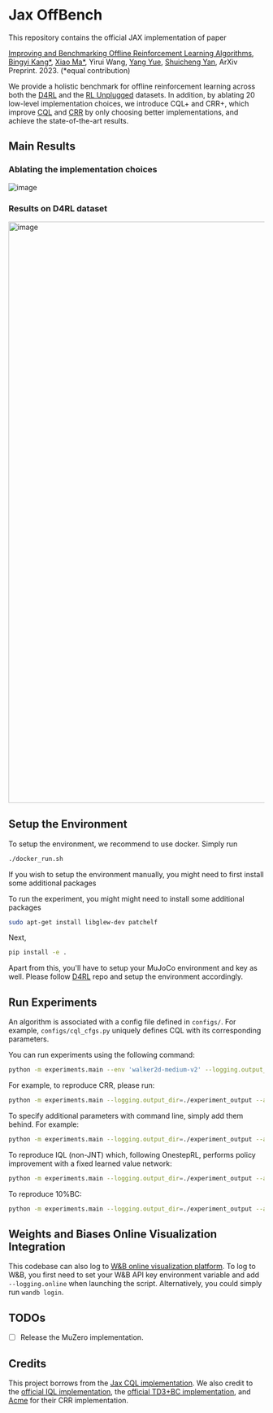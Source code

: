# Jax OffBench

This repository contains the official JAX implementation of paper

[Improving and Benchmarking Offline Reinforcement Learning Algorithms](), [Bingyi Kang*](), [Xiao Ma*](), Yirui Wang, [Yang Yue](), [Shuicheng Yan](), ArXiv Preprint. 2023. (*equal contribution)

We provide a holistic benchmark for offline reinforcement learning across both the [D4RL](https://github.com/Farama-Foundation/D4RL) and the [RL Unplugged](https://github.com/deepmind/deepmind-research/tree/master/rl_unplugged) datasets. In addition, by ablating 20 low-level implementation choices, we introduce CQL+ and CRR+, which improve [CQL](https://arxiv.org/abs/2006.04779) and [CRR](https://arxiv.org/abs/2006.15134) by only choosing better implementations, and achieve the state-of-the-art results.

## Main Results

### Ablating the implementation choices
![image](https://github.com/sail-sg/offbench/assets/17567744/2f51faa4-cce7-4bc0-8f45-877084d70adb)


### Results on D4RL dataset
<img width="1144" alt="image" src="https://user-images.githubusercontent.com/17567744/224491030-ae50f00d-fc3c-4cef-aac3-94789f5057c1.png">

## Setup the Environment

To setup the environment, we recommend to use docker. Simply run
```bash
./docker_run.sh
```

If you wish to setup the environment manually, you might need to first install some additional packages

To run the experiment, you might might need to install some additional packages
```bash
sudo apt-get install libglew-dev patchelf
```

Next,
```bash
pip install -e .
```

Apart from this, you'll have to setup your MuJoCo environment and key as well. Please follow [D4RL](https://github.com/Farama-Foundation/D4RL) repo and setup the environment accordingly.

## Run Experiments

An algorithm is associated with a config file defined in `configs/`. For example, `configs/cql_cfgs.py` uniquely defines CQL with its corresponding parameters.

You can run experiments using the following command:
```bash
python -m experiments.main --env 'walker2d-medium-v2' --logging.output_dir './experiment_output' --algo_cfg=./configs/<algo>_cfgs.py
```

For example, to reproduce CRR, please run:
```bash
python -m experiments.main --logging.output_dir=./experiment_output --algo_cfg=./configs/crr_cfgs.py
```

To specify additional parameters with command line, simply add them behind. For example:
```bash
python -m experiments.main --logging.output_dir=./experiment_output --algo_cfg=./configs/crr_cfgs.py --algo_cfg.training.norm_reward=True --algo_cfg.agent.policy_lr=3e-4
```

To reproduce IQL (non-JNT) which, following OnestepRL, performs policy improvement with a fixed learned value network:
```bash
python -m experiments.main --logging.output_dir=./experiment_output --algo_cfg=./configs/iql_onestep_cfgs.py --algo_cfg.training.qf_n_epochs=1000 --algo_cfg.training.pi_n_epochs=1000 --algo_cfg.training.n_epochs=2000
```

To reproduce 10%BC:
```bash
python -m experiments.main --logging.output_dir=./experiment_output --algo_cfg=./configs/bc_cfgs.py --topn=10
```

## Weights and Biases Online Visualization Integration 
This codebase can also log to [W&B online visualization platform](https://wandb.ai/site). To log to W&B, you first need to set your W&B API key environment variable and add `--logging.online` when launching the script.
Alternatively, you could simply run `wandb login`.

## TODOs
- [ ] Release the MuZero implementation.

## Credits
This project borrows from the [Jax CQL implementation](https://github.com/young-geng/JaxCQL). We also credit to the [official IQL implementation](https://github.com/ikostrikov/implicit_q_learning), the [official TD3+BC implementation](https://github.com/sfujim/TD3_BC), and [Acme](https://github.com/deepmind/acme) for their CRR implementation.
